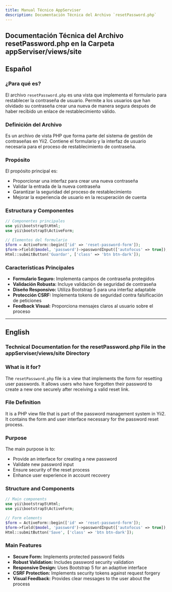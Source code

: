 ```yaml
---
title: Manual Técnico AppServiser
description: Documentación Técnica del Archivo `resetPassword.php`
---
```


## Documentación Técnica del Archivo resetPassword.php en la Carpeta appServiser/views/site

## Español

### ¿Para qué es?
El archivo `resetPassword.php` es una vista que implementa el formulario para restablecer la contraseña de usuario. Permite a los usuarios que han olvidado su contraseña crear una nueva de manera segura después de haber recibido un enlace de restablecimiento válido.

### Definición del Archivo
Es un archivo de vista PHP que forma parte del sistema de gestión de contraseñas en Yii2. Contiene el formulario y la interfaz de usuario necesaria para el proceso de restablecimiento de contraseña.

### Propósito
El propósito principal es:
- Proporcionar una interfaz para crear una nueva contraseña
- Validar la entrada de la nueva contraseña
- Garantizar la seguridad del proceso de restablecimiento
- Mejorar la experiencia de usuario en la recuperación de cuenta

### Estructura y Componentes
```php
// Componentes principales
use yii\bootstrap5\Html;
use yii\bootstrap5\ActiveForm;

// Elementos del formulario
$form = ActiveForm::begin(['id' => 'reset-password-form']);
$form->field($model, 'password')->passwordInput(['autofocus' => true]);
Html::submitButton('Guardar', ['class' => 'btn btn-dark']);
```

### Características Principales
- **Formulario Seguro:** Implementa campos de contraseña protegidos
- **Validación Robusta:** Incluye validación de seguridad de contraseña
- **Diseño Responsivo:** Utiliza Bootstrap 5 para una interfaz adaptable
- **Protección CSRF:** Implementa tokens de seguridad contra falsificación de peticiones
- **Feedback Visual:** Proporciona mensajes claros al usuario sobre el proceso

---

## English

### Technical Documentation for the resetPassword.php File in the appServiser/views/site Directory

### What is it for?
The `resetPassword.php` file is a view that implements the form for resetting user passwords. It allows users who have forgotten their password to create a new one securely after receiving a valid reset link.

### File Definition
It is a PHP view file that is part of the password management system in Yii2. It contains the form and user interface necessary for the password reset process.

### Purpose
The main purpose is to:
- Provide an interface for creating a new password
- Validate new password input
- Ensure security of the reset process
- Enhance user experience in account recovery

### Structure and Components
```php
// Main components
use yii\bootstrap5\Html;
use yii\bootstrap5\ActiveForm;

// Form elements
$form = ActiveForm::begin(['id' => 'reset-password-form']);
$form->field($model, 'password')->passwordInput(['autofocus' => true]);
Html::submitButton('Save', ['class' => 'btn btn-dark']);
```

### Main Features
- **Secure Form:** Implements protected password fields
- **Robust Validation:** Includes password security validation
- **Responsive Design:** Uses Bootstrap 5 for an adaptive interface
- **CSRF Protection:** Implements security tokens against request forgery
- **Visual Feedback:** Provides clear messages to the user about the process
